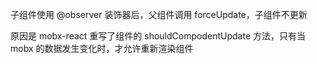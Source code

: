 子组件使用 @observer 装饰器后，父组件调用 forceUpdate，子组件不更新

原因是 mobx-react 重写了组件的 shouldCompodentUpdate 方法，只有当 mobx 的数据发生变化时，才允许重新渲染组件
